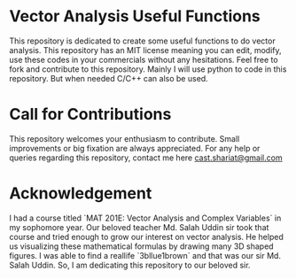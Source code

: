 # Vector Analysis Useful Functions

This repository is dedicated to create some useful functions to do vector analysis. This repository has an MIT license meaning you can edit, modify, use these codes in your commercials without any hesitations. Feel free to fork and contribute to this repository. Mainly I will use python to code in this repository. But when needed C/C++ can also be used. 

<h1> Call for Contributions </h1>
This repository welcomes your enthusiasm to contribute. Small improvements or big fixation are always appreciated. For any help or queries regarding this repository, contact me here <a href="mailto:cast.shariat@gmail.com">cast.shariat@gmail.com</a>

<h1> Acknowledgement </h1>
I had a course titled `MAT 201E: Vector Analysis and Complex Variables` in my sophomore year. Our beloved teacher Md. Salah Uddin sir took that course and tried enough to grow our interest on vector analysis. He helped us visualizing these mathematical formulas by drawing many 3D shaped figures. I was able to find a reallife `3bllue1brown` and that was our sir Md. Salah Uddin. So, I am dedicating this repository to our beloved sir.
